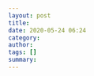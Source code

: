 ```yaml
---
layout: post
title: 
date: 2020-05-24 06:24
category: 
author: 
tags: []
summary: 
---
```


<svg width="500px" height="500px">

<title>Des cercles d’opacités différentes</title>

<circle cx="200" cy="150" r="100"
style="stroke:black;stroke-width:1px;fill:magenta;fill-opacity:0.6;"/>

<circle cx="170" cy="250" r="100"
style="stroke:black;stroke-width:1px;fill:green;fill-opacity:0.6;"/>

<circle cx="130" cy="300" r="100"
style="stroke:black;stroke-width:1px;fill:cyan;fill-opacity:0.6;"/>

<circle cx="270" cy="300" r="100"
style="stroke:black;stroke-width:1px;fill:yellow;fill-opacity:0.4;"/>

</svg>
